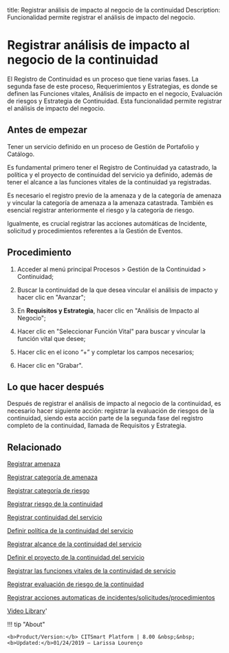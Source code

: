 title:  Registrar análisis de impacto al negocio de la continuidad 
Description: Funcionalidad permite registrar el análisis de impacto del negocio. 
# Registrar análisis de impacto al negocio de la continuidad

El Registro de Continuidad es un proceso que tiene varias fases. La segunda fase de este proceso, Requerimientos y Estrategias, es donde se definen las Funciones vitales, Análisis de impacto en el negocio, Evaluación de riesgos y Estrategia de Continuidad. Esta funcionalidad permite registrar el análisis de impacto del negocio.

Antes de empezar
----------------

Tener un servicio definido en un proceso de Gestión de Portafolio y Catálogo.

Es fundamental primero tener el Registro de Continuidad ya catastrado, la
política y el proyecto de continuidad del servicio ya definido, además de tener
el alcance a las funciones vitales de la continuidad ya registradas.

Es necesario el registro previo de la amenaza y de la categoría de amenaza y
vincular la categoría de amenaza a la amenaza catastrada. También es esencial
registrar anteriormente el riesgo y la categoría de riesgo.

Igualmente, es crucial registrar las acciones automáticas de Incidente,
solicitud y procedimientos referentes a la Gestión de Eventos.

Procedimiento
-------------

1.  Acceder al menú principal Procesos \> Gestión de la Continuidad \>
    Continuidad;

2.  Buscar la continuidad de la que desea vincular el análisis de impacto y
    hacer clic en "Avanzar";

3.  En **Requisitos y Estrategia**, hacer clic en "Análisis de Impacto al
    Negocio";

4.  Hacer clic en "Seleccionar Función Vital" para buscar y vincular la función
    vital que desee;

5.  Hacer clic en el icono “+” y completar los campos necesarios;

6.  Hacer clic en "Grabar".

Lo que hacer después
--------------------

Después de registrar el análisis de impacto al negocio de la continuidad, es
necesario hacer siguiente acción: registrar la evaluación de riesgos de la
continuidad, siendo esta acción parte de la segunda fase del registro completo
de la continuidad, llamada de Requisitos y Estrategia.

Relacionado
----------------

[Registrar amenaza](/es-es/citsmart-platform-8/processes/continuity/use/register-threat.html)

[Registrar categoría de amenaza](/es-es/citsmart-platform-8/processes/continuity/use/threat-category.html)

[Registrar categoría de riesgo](/es-es/citsmart-platform-8/processes/continuity/use/risk-category.html)

[Registrar riesgo de la continuidad](/es-es/citsmart-platform-8/processes/continuity/use/register-continuity-risk.html)

[Registrar continuidad del servicio](/es-es/citsmart-platform-8/processes/continuity/use/register-service-continuity.html)

[Definir política de la continuidad del servicio](/es-es/citsmart-platform-8/processes/continuity/use/continuity-policy.html)

[Registrar alcance de la continuidad del servicio](/es-es/citsmart-platform-8/processes/continuity/use/service-continuity-scope.html)

[Definir el proyecto de la continuidad del servicio](/es-es/citsmart-platform-8/processes/continuity/use/service-continuity-project.html)

[Registrar las funciones vitales de la continuidad de servicio](/es-es/citsmart-platform-8/processes/continuity/use/continuity-vital-functions.html)

[Registrar evaluación de riesgo de la continuidad](/es-es/citsmart-platform-8/processes/continuity/use/continuity-risk-evaluation.html)

[Registrar acciones automaticas de incidentes/solicitudes/procedimientos](/es-es/citsmart-platform-8/additional-features/automation-of-operation/configuration/register-automatic-actions-incident-request-procedure.html)


<i class='fa fa-youtube-play  fa-2x' style='color:#97ce17;vertical-align: middle;'> </i> [Video Library](https://www.youtube.com/playlist?list=PLB5qK2uzf2RMHcgQuDIzcuLqoHXYfihz1)'

!!! tip "About"

    <b>Product/Version:</b> CITSmart Platform | 8.00 &nbsp;&nbsp;
    <b>Updated:</b>01/24/2019 – Larissa Lourenço


